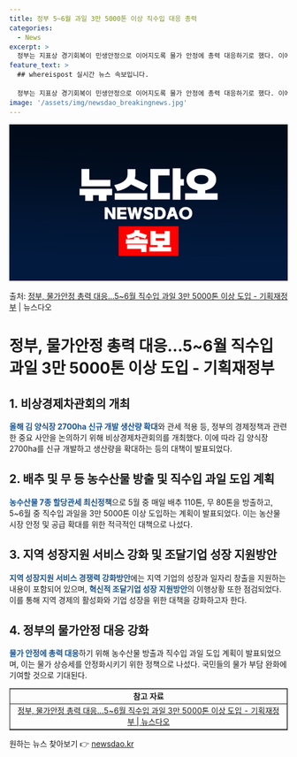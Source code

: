 ```yaml
---
title: 정부 5~6월 과일 3만 5000톤 이상 직수입 대응 총력
categories:
  - News
excerpt: >
  정부는 지표상 경기회복이 민생안정으로 이어지도록 물가 안정에 총력 대응하기로 했다. 이에, 이달 중 날마다 …
feature_text: >
  ## whereispost 실시간 뉴스 속보입니다.

  정부는 지표상 경기회복이 민생안정으로 이어지도록 물가 안정에 총력 대응하기로 했다. 이에, 이달 중 날마다 …
image: '/assets/img/newsdao_breakingnews.jpg'
---
```


![뉴스다오 속보](/assets/img/newsdao_breakingnews.jpg)

<p>출처: <a href="https://newsdao.kr/3779" rel="dofollow">정부, 물가안정 총력 대응…5~6월 직수입 과일 3만 5000톤 이상 도입 - 기획재정부</a> | 뉴스다오</p>

<h1>정부, 물가안정 총력 대응…5~6월 직수입 과일 3만 5000톤 이상 도입 - 기획재정부</h1>
<p data-ke-size="size16"></p>
<h2>1. 비상경제차관회의 개최</h2>
<p><b><span style="color: #1a5490;">올해 김 양식장 2700ha 신규 개발 생산량 확대</span></b>와 관세 적용 등, 정부의 경제정책과 관련한 중요 사안을 논의하기 위해 비상경제차관회의를 개최했다. 이에 따라 김 양식장 2700ha를 신규 개발하고 생산량을 확대하는 등의 대책이 발표되었다.</p>

<h2>2. 배추 및 무 등 농수산물 방출 및 직수입 과일 도입 계획</h2>
<p><b><span style="color: #1a5490;">농수산물 7종 할당관세 최신정책</span></b>으로 5월 중 매일 배추 110톤, 무 80톤을 방출하고, 5~6월 중 직수입 과일을 3만 5000톤 이상 도입하는 계획이 발표되었다. 이는 농산물 시장 안정 및 공급 확대를 위한 적극적인 대책으로 나섰다.</p>

<h2>3. 지역 성장지원 서비스 강화 및 조달기업 성장 지원방안</h2>
<p><b><span style="color: #1a5490;">지역 성장지원 서비스 경쟁력 강화방안</span></b>에는 지역 기업의 성장과 일자리 창출을 지원하는 내용이 포함되어 있으며, <b><span style="color: #1a5490;">혁신적 조달기업 성장 지원방안</span></b>의 이행상황 또한 점검되었다. 이를 통해 지역 경제의 활성화와 기업 성장을 위한 대책을 강화하고자 한다.</p>

<h2>4. 정부의 물가안정 대응 강화</h2>
<p><b><span style="color: #1a5490;">물가 안정에 총력 대응</span></b>하기 위해 농수산물 방출과 직수입 과일 도입 계획이 발표되었으며, 이는 물가 상승세를 안정화시키기 위한 정책으로 나섰다. 국민들의 물가 부담 완화에 기여할 것으로 기대된다.</p>

<p data-ke-size="size16"></p>
<table style="width: 100%;" border="1">
<tbody>
<tr>
<td style="text-align: center; height: 17px;"><b>참고 자료</b></td>
</tr>
<tr>
<td style="text-align: center; height: 17px;"><a href="https://newsdao.kr/3779">정부, 물가안정 총력 대응…5~6월 직수입 과일 3만 5000톤 이상 도입 - 기획재정부 | 뉴스다오</a></td>
</tr>
</tbody>
</table>
<p data-ke-size="size16"></p>
<p data-ke-size="size16"></p> 

원하는 뉴스 찾아보기 👉 <a href="https://newsdao.kr" rel="dofollow">newsdao.kr</a>


